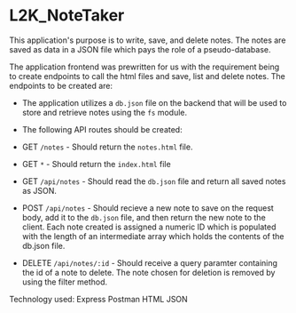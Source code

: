 # L2K_NoteTaker

This application's purpose is to write, save, and delete notes. The notes are saved as data in a JSON file which pays the role of a pseudo-database.

The application frontend was prewritten for us with the requirement being to create endpoints to call the html files and save, list and delete notes. The endpoints to be created are:

- The application utilizes a `db.json` file on the backend that will be used to store and retrieve notes using the `fs` module.

- The following API routes should be created:

* GET `/notes` - Should return the `notes.html` file.

* GET `*` - Should return the `index.html` file

* GET `/api/notes` - Should read the `db.json` file and return all saved notes as JSON.

* POST `/api/notes` - Should recieve a new note to save on the request body, add it to the `db.json` file, and then return the new note to the client. Each note created is assigned a numeric ID which is populated with the length of an intermediate array which holds the contents of the db.json file.

* DELETE `/api/notes/:id` - Should receive a query paramter containing the id of a note to delete. The note chosen for deletion is removed by using the filter method.

Technology used:
Express
Postman
HTML
JSON
